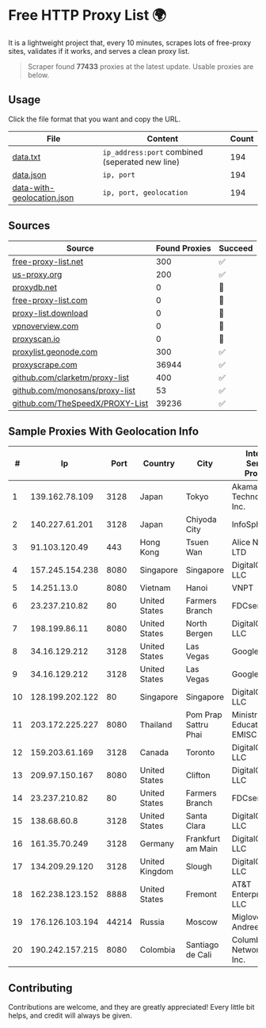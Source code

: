 
# Free HTTP Proxy List 🌍

It is a lightweight project that, every 10 minutes, scrapes lots of free-proxy sites, validates if it works, and serves a clean proxy list.


> Scraper found **77433** proxies at the latest update. Usable proxies are below.

## Usage

Click the file format that you want and copy the URL.


|File|Content|Count|
|----|-------|-----|
|[data.txt](https://raw.githubusercontent.com/themiralay/Proxy-List-World/master/data.txt)|`ip_address:port` combined (seperated new line)|194|
|[data.json](https://raw.githubusercontent.com/themiralay/Proxy-List-World/master/data.json)|`ip, port`|194|
|[data-with-geolocation.json](https://raw.githubusercontent.com/themiralay/Proxy-List-World/master/data-with-geolocation.json)|`ip, port, geolocation`|194|

## Sources

|Source|Found Proxies|Succeed|
|------|-------------|-------|
|[free-proxy-list.net](https://free-proxy-list.net)|300|✅|
|[us-proxy.org](https://www.us-proxy.org)|200|✅|
|[proxydb.net](http://proxydb.net)|0|🚫|
|[free-proxy-list.com](https://free-proxy-list.com/?page=&port=&type%5B%5D=http&type%5B%5D=https&up_time=0&search=Search)|0|🚫|
|[proxy-list.download](https://www.proxy-list.download/HTTP)|0|🚫|
|[vpnoverview.com](https://vpnoverview.com/privacy/anonymous-browsing/free-proxy-servers)|0|🚫|
|[proxyscan.io](https://www.proxyscan.io)|0|🚫|
|[proxylist.geonode.com](https://proxylist.geonode.com/api/proxy-list?limit=300&page=1&sort_by=lastChecked&sort_type=desc&protocols=http,https)|300|✅|
|[proxyscrape.com](https://api.proxyscrape.com/v2/?request=displayproxies&protocol=http&timeout=10000&country=all&ssl=all&anonymity=all)|36944|✅|
|[github.com/clarketm/proxy-list](https://raw.githubusercontent.com/clarketm/proxy-list/master/proxy-list-raw.txt)|400|✅|
|[github.com/monosans/proxy-list](https://raw.githubusercontent.com/monosans/proxy-list/main/proxies/http.txt)|53|✅|
|[github.com/TheSpeedX/PROXY-List](https://raw.githubusercontent.com/TheSpeedX/PROXY-List/master/http.txt)|39236|✅|


## Sample Proxies With Geolocation Info

|#|Ip|Port|Country|City|Internet Service Provider|
|-|--|----|-------|----|-------------------------|
|1|139.162.78.109|3128|Japan|Tokyo|Akamai Technologies, Inc.|
|2|140.227.61.201|3128|Japan|Chiyoda City|InfoSphere|
|3|91.103.120.49|443|Hong Kong|Tsuen Wan|Alice Networks LTD|
|4|157.245.154.238|8080|Singapore|Singapore|DigitalOcean, LLC|
|5|14.251.13.0|8080|Vietnam|Hanoi|VNPT|
|6|23.237.210.82|80|United States|Farmers Branch|FDCservers.net|
|7|198.199.86.11|8080|United States|North Bergen|DigitalOcean, LLC|
|8|34.16.129.212|3128|United States|Las Vegas|Google LLC|
|9|34.16.129.212|3128|United States|Las Vegas|Google LLC|
|10|128.199.202.122|80|Singapore|Singapore|DigitalOcean, LLC|
|11|203.172.225.227|8080|Thailand|Pom Prap Sattru Phai|Ministry of Education - EMISC|
|12|159.203.61.169|3128|Canada|Toronto|DigitalOcean, LLC|
|13|209.97.150.167|8080|United States|Clifton|DigitalOcean, LLC|
|14|23.237.210.82|80|United States|Farmers Branch|FDCservers.net|
|15|138.68.60.8|3128|United States|Santa Clara|DigitalOcean, LLC|
|16|161.35.70.249|3128|Germany|Frankfurt am Main|DigitalOcean, LLC|
|17|134.209.29.120|3128|United Kingdom|Slough|DigitalOcean, LLC|
|18|162.238.123.152|8888|United States|Fremont|AT&T Enterprises, LLC|
|19|176.126.103.194|44214|Russia|Moscow|Miglovets Egor Andreevich|
|20|190.242.157.215|8080|Colombia|Santiago de Cali|Columbus Networks USA, Inc.|



## Contributing

Contributions are welcome, and they are greatly appreciated! Every
little bit helps, and credit will always be given.

